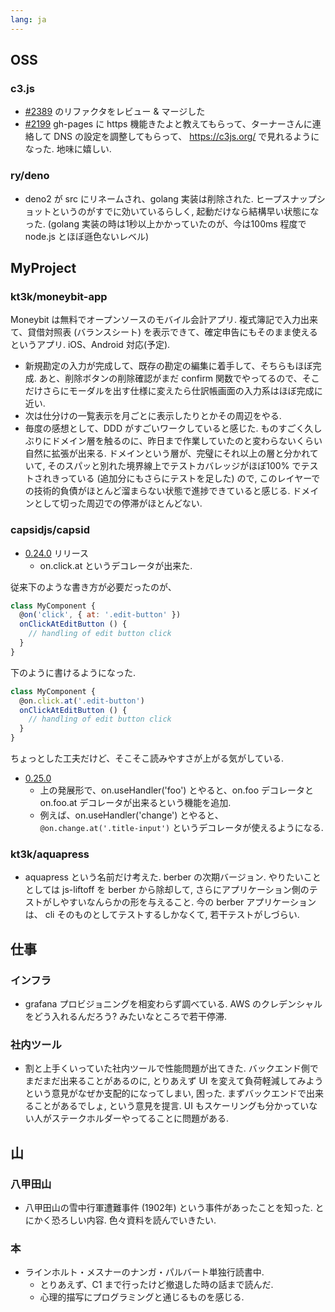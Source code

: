 ```yaml
---
lang: ja
---
```

## OSS

### c3.js

- [#2389](https://github.com/c3js/c3/pull/2389) のリファクタをレビュー & マージした
- [#2199](https://github.com/c3js/c3/issues/2199) gh-pages に https 機能きたよと教えてもらって、ターナーさんに連絡して DNS の設定を調整してもらって、 https://c3js.org/ で見れるようになった. 地味に嬉しい.

### ry/deno

- deno2 が src にリネームされ、golang 実装は削除された. ヒープスナップショットというのがすでに効いているらしく, 起動だけなら結構早い状態になった. (golang 実装の時は1秒以上かかっていたのが、今は100ms 程度で node.js とほぼ遜色ないレベル)

## MyProject

### kt3k/moneybit-app

Moneybit は無料でオープンソースのモバイル会計アプリ. 複式簿記で入力出来て、貸借対照表 (バランスシート) を表示できて、確定申告にもそのまま使えるというアプリ. iOS、Android 対応(予定).

- 新規勘定の入力が完成して、既存の勘定の編集に着手して、そちらもほぼ完成. あと、削除ボタンの削除確認がまだ confirm 関数でやってるので、そこだけさらにモーダルを出す仕様に変えたら仕訳帳画面の入力系はほぼ完成に近い.
- 次は仕分けの一覧表示を月ごとに表示したりとかその周辺をやる.
- 毎度の感想として、DDD がすごいワークしていると感じた. ものすごく久しぶりにドメイン層を触るのに、昨日まで作業していたのと変わらないくらい自然に拡張が出来る. ドメインという層が、完璧にそれ以上の層と分かれていて, そのスパッと別れた境界線上でテストカバレッジがほぼ100% でテストされきっている (追加分にもさらにテストを足した) ので, このレイヤーでの技術的負債がほとんど溜まらない状態で進捗できていると感じる. ドメインとして切った周辺での停滞がほとんどない.

### capsidjs/capsid

- [0.24.0](https://github.com/capsidjs/capsid/releases/tag/v0.24.0) リリース
  - on.click.at というデコレータが出来た.

従来下のような書き方が必要だったのが、

```javascript
class MyComponent {
  @on('click', { at: '.edit-button' })
  onClickAtEditButton () {
    // handling of edit button click
  }
}
```

下のように書けるようになった.

```js
class MyComponent {
  @on.click.at('.edit-button')
  onClickAtEditButton () {
    // handling of edit button click
  }
}
```

ちょっとした工夫だけど、そこそこ読みやすさが上がる気がしている.

- [0.25.0](https://github.com/capsidjs/capsid/releases/tag/v0.25.0)
  - 上の発展形で、on.useHandler('foo') とやると、on.foo デコレータと on.foo.at デコレータが出来るという機能を追加.
  - 例えば、on.useHandler('change') とやると、` @on.change.at('.title-input')` というデコレータが使えるようになる.

### kt3k/aquapress

- aquapress という名前だけ考えた. berber の次期バージョン. やりたいこととしては js-liftoff を berber から除却して, さらにアプリケーション側のテストがしやすいなんらかの形を与えること. 今の berber アプリケーションは、 cli そのものとしてテストするしかなくて, 若干テストがしづらい.

## 仕事

### インフラ

- grafana プロビジョニングを相変わらず調べている. AWS のクレデンシャルをどう入れるんだろう? みたいなところで若干停滞.

### 社内ツール

- 割と上手くいっていた社内ツールで性能問題が出てきた. バックエンド側でまだまだ出来ることがあるのに, とりあえず UI を変えて負荷軽減してみようという意見がなぜか支配的になってしまい, 困った. まずバックエンドで出来ることがあるでしょ, という意見を提言. UI もスケーリングも分かっていない人がステークホルダーやってることに問題がある.

## 山

### 八甲田山

- 八甲田山の雪中行軍遭難事件 (1902年) という事件があったことを知った. とにかく恐ろしい内容. 色々資料を読んでいきたい.

### 本

- ラインホルト・メスナーのナンガ・パルバート単独行読書中.
  - とりあえず、C1 まで行ったけど撤退した時の話まで読んだ.
  - 心理的描写にプログラミングと通じるものを感じる.
